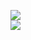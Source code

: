 [![](https://img.shields.io/badge/Made%20With-Github%20Spray-lightgrey.svg?style=for-the-badge&logo=github)](https://github.com/Annihil/github-spray#3629)  
[![](https://i.imgur.com/2DrTn0Z.gif)](https://github.com/Annihil/github-spray)